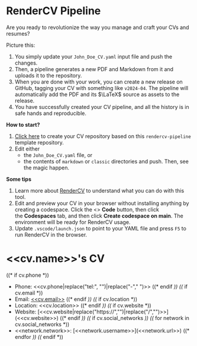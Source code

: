 <!-- Remove below in src/markdown/Header.j2.md not in README.md -->

# RenderCV Pipeline

Are you ready to revolutionize the way you manage and craft your CVs and resumes?

Picture this:

1.  You simply update your `John_Doe_CV.yaml` input file and push the changes.
2.  Then, a pipeline generates a new PDF and Markdown from it and uploads it to the repository.
3.  When you are done with your work, you can create a new release on GitHub, tagging your CV with something like `v2024-04`. The pipeline will automatically add the PDF and its $\LaTeX$ source as assets to the release.
4.  You have successfully created your CV pipeline, and all the history is in safe hands and reproducible.

**How to start?**

1.  [Click here](https://github.com/new?template_name=rendercv-pipeline&template_owner=sinaatalay) to create your CV repository based on this `rendercv-pipeline` template repository.
2.  Edit either
    -  the `John_Doe_CV.yaml` file, or
    -  the contents of `markdown` or `classic` directories
    and push. Then, see the magic happen.

**Some tips**

1.  Learn more about [RenderCV](https://github.com/sinaatalay/rendercv) to understand what you can do with this tool.
2.  Edit and preview your CV in your browser without installing anything by creating a codespace. Click the <> **Code** button, then click the **Codespaces** tab, and then click **Create codespace on main**. The environment will be ready for RenderCV usage.
3.  Update `.vscode/launch.json` to point to your YAML file and press `F5` to run RenderCV in the browser.

<!-- Remove above in src/markdown/Header.j2.md not in README.md -->
# <<cv.name>>'s CV

((* if cv.phone *))
- Phone: <<cv.phone|replace("tel:", "")|replace("-"," ")>>
((* endif *))
((* if cv.email *))
- Email: [<<cv.email>>](mailto:<<cv.email>>)
((* endif *))
((* if cv.location *))
- Location: <<cv.location>>
((* endif *))
((* if cv.website *))
- Website: [<<cv.website|replace("https://","")|replace("/","")>>](<<cv.website>>)
((* endif *))
((* if cv.social_networks *))
    ((* for network in cv.social_networks *))
- <<network.network>>: [<<network.username>>](<<network.url>>)
    ((* endfor *))
((* endif *))
